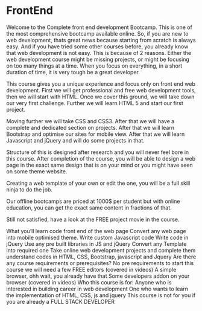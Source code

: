 # FrontEnd
Welcome to the Complete front end development Bootcamp. This is one of the most comprehensive bootcamp available online. So, if you are new to web development, thats great news because starting from scratch is always easy. And if you have tried some other courses before, you already know that web development is not easy. This is because of 2 reasons. Either the web development course might be missing projects, or might be focusing on too many things at a time. When you focus on everything, in a short duration of time, it is very tough be a great developer.

This course gives you a unique experience and focus only on front end web development. First we will get professional and free web development tools, then we will start with HTML. Once we cover this ground, we will take down our very first challenge. Further we will learn HTML 5 and start our first project. 

Moving further we will take CSS and CSS3. After that we will have a complete and dedicated section on projects. After that we will learn Bootstrap and optimise our sites for mobile view. After that we will learn Javascript and jQuery and will do some projects in that.

Structure of this is designed after research and you will never feel bore in this course. After completion of the course, you will be able to design a web page in the exact same design that is on your mind or you might have seen on some theme website. 

Creating a web template of your own or edit the one, you will be a full skill ninja to do the job. 

Our offline bootcamps are priced at 1000$ per student but with online education, you can get the exact same content in fractions of that.

Still not satisfied, have a look at the FREE project movie in the course.

What you’ll learn
code front end of the web page
Convert any web page into mobile optimised theme.
Write custom Javascript code
Write code in jQuery
Use any pre built libraries in JS and jQuery
Convert any Template into required one
Take online web development projects and complete them
understand codes in HTML, CSS, Bootstrap, javascript and Jquery
Are there any course requirements or prerequisites?
No pre requirements to start this course
we will need a few FREE editors (covered in videos)
A simple browser, ohh wait, you already have that
Some developers addon on your browser (covered in videos)
Who this course is for:
Anyone who is interested in building career in web development
One who wants to learn the implementation of HTML, CSS, js and jquery
This course is not for you if you are already a FULL STACK DEVELOPER
